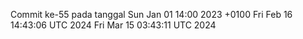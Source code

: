 Commit ke-55 pada tanggal Sun Jan 01 14:00 2023 +0100
Fri Feb 16 14:43:06 UTC 2024
Fri Mar 15 03:43:11 UTC 2024
